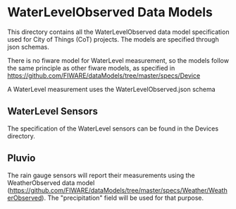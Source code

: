 # WaterLevelObserved Data Models

This directory  contains all the WaterLevelObserved data model specification used for City of Things (CoT) projects. 
The models are specified through json schemas.

There is no fiware model for WaterLevel measurement, so the models follow the same principle as other fiware models, as specified in https://github.com/FIWARE/dataModels/tree/master/specs/Device

A WaterLevel measurement uses the WaterLevelObserved.json schema

## WaterLevel Sensors

The specification of the WaterLevel sensors can be found in the Devices directory.

## Pluvio

The rain gauge sensors will report their measurements using the WeatherObserved data model (https://github.com/FIWARE/dataModels/tree/master/specs/Weather/WeatherObserved). The "precipitation" field will be used for that purpose.